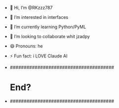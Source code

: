 - 👋 Hi, I’m @RKzzz787
- 👀 I’m interested in interfaces
- 🌱 I’m currently learning Python/PyML
- 💞️ I’m looking to collaborate whit jzadpy
- 😄 Pronouns: he
- ⚡ Fun fact: i LOVE Claude AI

- ######################################
  #                End?                #
- ######################################
